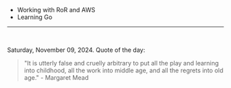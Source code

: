 - Working with RoR and AWS
- Learning Go

---

<br>

<!-- quote_marker -->
Saturday, November 09, 2024. Quote of the day:

> "It is utterly false and cruelly arbitrary to put all the play and learning into childhood, all the work into middle age, and all the regrets into old age." - Margaret Mead
